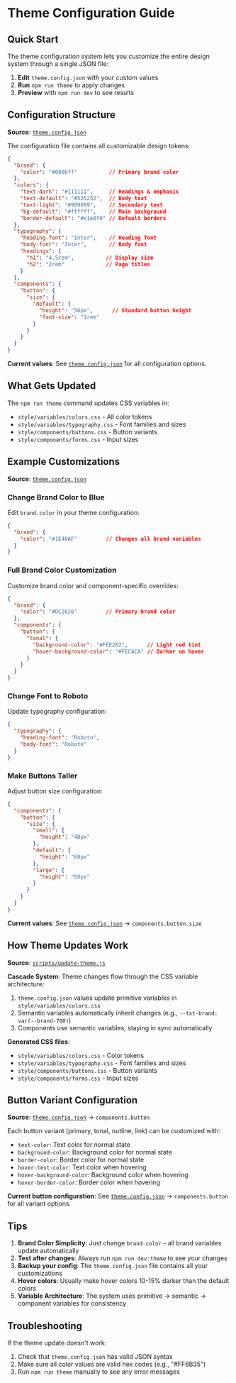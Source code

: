 # Theme Configuration Guide

## Quick Start

The theme configuration system lets you customize the entire design system through a single JSON file:

1. **Edit** `theme.config.json` with your custom values
2. **Run** `npm run theme` to apply changes
3. **Preview** with `npm run dev` to see results

## Configuration Structure

**Source**: [`theme.config.json`](../theme.config.json)

The configuration file contains all customizable design tokens:

```json
{
  "brand": {
    "color": "#000bff"          // Primary brand color
  },
  "colors": {
    "text-dark": "#111111",     // Headings & emphasis
    "text-default": "#525252",  // Body text
    "text-light": "#999999",    // Secondary text
    "bg-default": "#ffffff",    // Main background
    "border-default": "#e1e0f0" // Default borders
  },
  "typography": {
    "heading-font": "Inter",    // Heading font
    "body-font": "Inter",       // Body font
    "headings": {
      "h1": "4.5rem",          // Display size
      "h2": "2rem"             // Page titles
    }
  },
  "components": {
    "button": {
      "size": {
        "default": {
          "height": "56px",      // Standard button height
          "font-size": "1rem"
        }
      }
    }
  }
}
```

**Current values**: See [`theme.config.json`](../theme.config.json) for all configuration options.

## What Gets Updated

The `npm run theme` command updates CSS variables in:

- `style/variables/colors.css` - All color tokens
- `style/variables/typography.css` - Font families and sizes
- `style/components/buttons.css` - Button variants
- `style/components/forms.css` - Input sizes

## Example Customizations

**Source**: [`theme.config.json`](../theme.config.json)

### Change Brand Color to Blue

Edit `brand.color` in your theme configuration:

```json
{
  "brand": {
    "color": "#1E40AF"         // Changes all brand variables
  }
}
```

### Full Brand Color Customization

Customize brand color and component-specific overrides:

```json
{
  "brand": {
    "color": "#DC2626"         // Primary brand color
  },
  "components": {
    "button": {
      "tonal": {
        "background-color": "#FEE2E2",      // Light red tint
        "hover-background-color": "#FECACA" // Darker on hover
      }
    }
  }
}
```

### Change Font to Roboto

Update typography configuration:

```json
{
  "typography": {
    "heading-font": "Roboto",
    "body-font": "Roboto"
  }
}
```

### Make Buttons Taller

Adjust button size configuration:

```json
{
  "components": {
    "button": {
      "size": {
        "small": {
          "height": "48px"
        },
        "default": {
          "height": "60px"
        },
        "large": {
          "height": "68px"
        }
      }
    }
  }
}
```

**Current values**: See [`theme.config.json`](../theme.config.json) → `components.button.size`

## How Theme Updates Work

**Source**: [`scripts/update-theme.js`](../scripts/update-theme.js)

**Cascade System**: Theme changes flow through the CSS variable architecture:

1. `theme.config.json` values update primitive variables in `style/variables/colors.css`
2. Semantic variables automatically inherit changes (e.g., `--txt-brand: var(--brand-700)`)
3. Components use semantic variables, staying in sync automatically

**Generated CSS files**:
- `style/variables/colors.css` - Color tokens
- `style/variables/typography.css` - Font families and sizes
- `style/components/buttons.css` - Button variants
- `style/components/forms.css` - Input sizes

## Button Variant Configuration

**Source**: [`theme.config.json`](../theme.config.json) → `components.button`

Each button variant (primary, tonal, outline, link) can be customized with:

- `text-color`: Text color for normal state
- `background-color`: Background color for normal state
- `border-color`: Border color for normal state
- `hover-text-color`: Text color when hovering
- `hover-background-color`: Background color when hovering
- `hover-border-color`: Border color when hovering

**Current button configuration**: See [`theme.config.json`](../theme.config.json) → `components.button` for all variant options.

## Tips

1. **Brand Color Simplicity**: Just change `brand.color` - all brand variables update automatically
2. **Test after changes**: Always run `npm run dev:theme` to see your changes
3. **Backup your config**: The `theme.config.json` file contains all your customizations
4. **Hover colors**: Usually make hover colors 10-15% darker than the default colors
5. **Variable Architecture**: The system uses primitive → semantic → component variables for consistency

## Troubleshooting

If the theme update doesn't work:
1. Check that `theme.config.json` has valid JSON syntax
2. Make sure all color values are valid hex codes (e.g., "#FF6B35")
3. Run `npm run theme` manually to see any error messages
